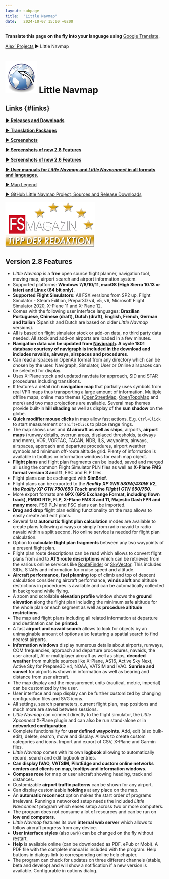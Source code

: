 ```yaml
---
layout: subpage
title:  "Little Navmap"
date:   2024-10-07 15:00 +0200
---
```


**Translate this page on the fly into your language using** [Google Translate](https://translate.google.com/translate?sl=en&u=https%3A%2F%2Falbar965.github.io%2Flittlenavmap.html).

[Alex’ Projects](index.html) ► Little Navmap

# ![Little Navmap](assets/images/navroute.png) Little Navmap

## Links {#links}

[**► Releases and Downloads**](https://github.com/albar965/littlenavmap/releases)

[**► Translation Packages**](littlenavmaptranslations.html)

[**► Screenshots**](littlenavmapscreens.html)

[**► Screenshots of new 2.8 Features**](https://albar965.github.io/pages/28/littlenavmapscreens.html)

[**► Screenshots of new 2.6 Features**](https://albar965.github.io/pages/26/littlenavmapscreens.html)

[**► User manuals for _Little Navmap_ and _Little Navconnect_ in all formats and languages.**](/manuals.html)

[► Map Legend](https://www.littlenavmap.org/manuals/littlenavmap/release/latest/en/LEGEND.html)

[► GitHub Little Navmap Project, Sources and Release Downloads](https://github.com/albar965/littlenavmap)

[![Little Navmap](assets/images/Tipp_FSMagazin_D_Neu_2014_50.png)](https://www.facebook.com/FSMAGAZIN/posts/1349379408450042)

## Version 2.8 Features

* *Little Navmap* is a **free** open source flight planner, navigation tool, moving map, airport
  search and airport information system.
* Supported platforms: **Windows 7/8/10/11, macOS \(High Sierra 10.13 or later\) and Linux \(64 bit only\)**.
* **Supported Flight Simulators:** All FSX versions from SP2 up, Flight Simulator - Steam Edition,
  Prepar3D v4, v5, v6, Microsoft Flight Simulator 2020, X-Plane 11 and X-Plane 12.
* Comes with the following user interface languages: **Brazilian Portuguese, Chinese (draft), Dutch (draft), English, French, German and Italian**
  (Spanish and Dutch are based on older _Little Navmap_ versions).
* All is based on flight simulator stock or add-on data, no third party data needed. All stock and
  add-on airports are loaded in a few minutes.
* **Navigation data can be updated from [Navigraph](https://www.navigraph.com/). A cycle 1801 database
  courtesy of navigraph is included in the download and includes navaids, airways, airspaces and procedures**.
* Can read airspaces in OpenAir format from any directory which can be chosen by the user. Navigraph,
  Simulator, User or Online airspaces can be selected for display.
* Uses X-Plane stock and updated navdata for approach, SID and STAR procedures including
  transitions.
* It features a detail rich **navigation map** that partially uses symbols from real VFR maps thus
  transporting a large amount of information. Multiple offline maps, online map themes
  ([OpenStreetMap](https://www.openstreetmap.org), [OpenTopoMap](https://opentopomap.org) and more) and two map projections are
  available. Several map themes provide built-in **hill shading** as well as display of the **sun shadow** on the globe.
* **Quick modifier mouse clicks** in map allow fast actions.
  E.g. `Ctrl+Click` to start measurement or `Shift+Click` to place range rings.
* The map shows user and **AI aircraft as well as ships**, airports, **airport maps** (runway
  details, overrun areas, displaced thresholds, taxiways and more), VOR, VORTAC, TACAN, NDB, ILS,
  waypoints, airways, airspaces, approach and departure procedures, airport weather symbols and
  minimum off-route altitude grid.  Plenty of information is available in tooltips or information windows
  for each map object.
* **Flight plans** and flight plan fragments can be loaded, saved and merged all using the common
  Flight Simulator PLN files as well as **X-Plane FMS format version 3 and 11**, FSC and FLP files.
* Flight plans can be exchanged with **SimBrief**.
* Flight plans can be exported to the **_Reality XP GNS 530W/430W V2_, the _Reality XP GTN 750/650 Touch_ and
  the _Flight1 GTN 650/750_**.
* More export formats are **GPX (GPS Exchange Format, including flown track), PMDG RTE, FLP, X-Plane
  FMS 3 and 11, Majestic Dash FPR and many more**. FS9 PLN and FSC plans can be imported.
* **Drag and drop** flight plan editing functionality on the map allows to easily create and edit
  plans.
* Several fast **automatic flight plan calculation** modes are available to create plans following
  airways or simply from radio navaid to radio navaid within a split second. No online service is
  needed for flight plan calculation.
* Option to **calculate flight plan fragments** between any two waypoints of a present flight plan.
* Flight plan route descriptions can be read which allows to convert flight plans from and to **ATS
  route descriptions** which can be retrieved from the various online services like
  [RouteFinder](https://rfinder.asalink.net) or [SkyVector](https://skyvector.com). This includes
  SIDs, STARs and information for cruise speed and altitude.
* **Aircraft performance, fuel planning** top of climb and top of descent calculation considering aircraft performance,
  **winds aloft** and altitude restrictions in procedures is available and can be automatically collected in background while flying.
* A zoom and scrollable **elevation profile** window shows the **ground elevation** along the flight plan
  including the minimum safe altitude for the whole plan or each segment as well as **procedure altitude restrictions**.
* The map and flight plans including all related information at departure and destination can be **printed**.
* A fast **airport and navaid search** allows to look for objects by an unimaginable amount of
  options also featuring a spatial search to find nearest airports.
* **Information windows** display numerous details about airports, runways, COM frequencies,
  approach and departure procedures, navaids, the user aircraft, AI or multiplayer aircraft as well
  as ships, **decoded weather** from multiple sources like X-Plane, AS16, Active Sky Next, Active Sky
  for Prepare3D v4, NOAA, VATSIM and IVAO. **Sunrise and sunset** for airports is shown in information as well
  as bearing and distance from user aircraft.
* The map display and the measurement units (nautical, metric, imperial) can be customized by the
  user.
* User interface and map display can be further customized by changing configuration files and SVG icons.
* All settings, search parameters, current flight plan, map positions and much more are saved
  between sessions.
* *Little Navmap* can connect directly to the flight simulator, the *Little Xpconnect* X-Plane
  plugin and can also be run stand-alone or in **networked configuration**.
* Complete functionality for **user defined waypoints**. Add, edit (also bulk-edit), delete, search, move and display.
  Allows to create custom categories and icons. Import and export of CSV, X-Plane and Garmin files.
* _Little Navmap_ comes with its own **logbook** allowing to automatically record, search and edit logbook entries.
* **Can display IVAO, VATSIM, PilotEdge and custom online networks centers and clients on map, tooltips and information windows.**
* **Compass rose** for map or user aircraft showing heading, track and distances.
* Customizable **airport traffic patterns** can be shown for any airport.
* Can display customizable **holdings** at any place on the map.
* An **automatic reconnect** option makes the start order of programs irrelevant. Running a
  networked setup needs the included *Little Navconnect* program which eases
  setup across two or more computers.
* The program does not consume a lot of resources and can be run on **low end computers**.
* _Little Navmap_ features its own **internal web server** which allows to follow aircraft progress from any device.
* **User interface styles** (also `Dark`) can be changed on the fly without restart.
* **Help** is available online \(can be downloaded as PDF, ePub or Mobi\). A PDF file with the
  complete manual is included with the program. Help buttons in dialogs link to corresponding online
  help chapter.
* The program can check for updates on three different channels \(stable, beta and develop\) and
  will show a notification if a new version is available. Configurable in options dialog.



